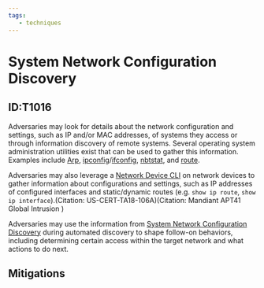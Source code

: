 ```yaml
---
tags:
   - techniques
---
```

# System Network Configuration Discovery
## ID:T1016
Adversaries may look for details about the network configuration and settings, such as IP and/or MAC addresses, of systems they access or through information discovery of remote systems. Several operating system administration utilities exist that can be used to gather this information. Examples include [Arp](/mitre/software/S0099), [ipconfig](/mitre/software/S0100)/[ifconfig](/mitre/software/S0101), [nbtstat](/mitre/software/S0102), and [route](/mitre/software/S0103).

Adversaries may also leverage a [Network Device CLI](/mitre/techniques/T1059/008) on network devices to gather information about configurations and settings, such as IP addresses of configured interfaces and static/dynamic routes (e.g. <code>show ip route</code>, <code>show ip interface</code>).(Citation: US-CERT-TA18-106A)(Citation: Mandiant APT41 Global Intrusion )

Adversaries may use the information from [System Network Configuration Discovery](/mitre/techniques/T1016) during automated discovery to shape follow-on behaviors, including determining certain access within the target network and what actions to do next. 
## Mitigations
